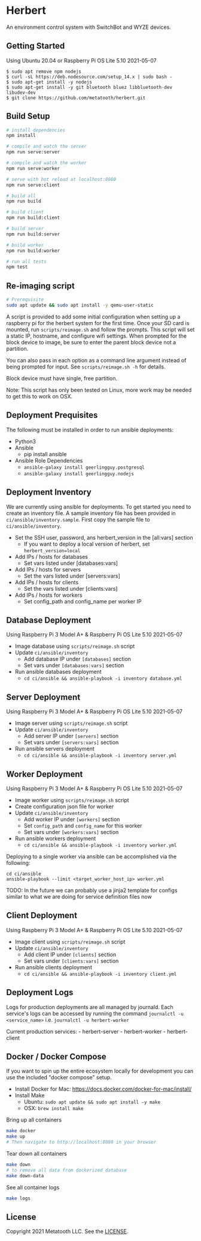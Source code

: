 # Herbert

An environment control system with SwitchBot and WYZE devices.

## Getting Started

Using Ubuntu 20.04 or Raspberry Pi OS Lite 5.10 2021-05-07

```
$ sudo apt remove npm nodejs
$ curl -sL https://deb.nodesource.com/setup_14.x | sudo bash -
$ sudo apt-get install -y nodejs
$ sudo apt-get install -y git bluetooth bluez libbluetooth-dev libudev-dev
$ git clone https://github.com/metatooth/herbert.git
```

## Build Setup

``` bash
# install dependencies
npm install

# compile and watch the server
npm run serve:server

# compile and watch the worker
npm run serve:worker

# serve with hot reload at localhost:8080
npm run serve:client

# build all
npm run build

# build client
npm run build:client

# build server
npm run build:server

# build worker
npm run build:worker

# run all tests
npm test
```

## Re-imaging script

```bash
# Prerequisite
sudo apt update && sudo apt install -y qemu-user-static
```

A script is provided to add some initial configuration when setting up
a raspberry pi for the herbert system for the first time. Once your SD card
is mounted, run `scripts/reimage.sh` and follow the prompts. This script will
set a static IP, hostname, and configure wifi settings. When prompted for the
block device to image, be sure to enter the parent block device not a partition.

You can also pass in each option as a command line argument instead of being
prompted for input. See `scripts/reimage.sh -h` for details.

Block device must have single, free partition.

Note: This script has only been tested on Linux, more work may be needed to
get this to work on OSX.

## Deployment Prequisites

The following must be installed in order to run ansible deployments:

- Python3
- Ansible
    - pip install ansible
- Ansible Role Dependencies
    - `ansible-galaxy install geerlingguy.postgresql`
    - `ansible-galaxy install geerlingguy.nodejs`

## Deployment Inventory

We are currently using ansible for deployments. To get started you need to
create an inventory file. A sample inventory file has been provided in
`ci/ansible/inventory.sample`. First copy the sample file to
`ci/ansible/inventory`.

- Set the SSH user, password, ans herbert_version in the [all:vars] section
    - If you want to deploy a local version of herbert, set
      `herbert_version=local`
- Add IPs / hosts for databases
    - Set vars listed under [databases:vars]
- Add IPs / hosts for servers
    - Set the vars listed under [servers:vars]
- Add IPs / hosts for clients
    - Set the vars listed under [clients:vars]
- Add IPs / hosts for workers
    - Set config_path and config_name per worker IP

## Database Deployment

Using Raspberry Pi 3 Model A+ & Raspberry Pi OS Lite 5.10 2021-05-07

- Image database using `scripts/reimage.sh` script
- Update `ci/ansible/inventory`
    - Add database IP under `[databases]` section
    - Set vars under `[databases:vars]` section
- Run ansible databases deployment
    - `cd ci/ansible && ansible-playbook -i inventory database.yml`

## Server Deployment

Using Raspberry Pi 3 Model A+ & Raspberry Pi OS Lite 5.10 2021-05-07

- Image server using `scripts/reimage.sh` script
- Update `ci/ansible/inventory`
    - Add server IP under `[servers]` section
    - Set vars under `[servers:vars]` section
- Run ansible servers deployment
    - `cd ci/ansible && ansible-playbook -i inventory server.yml`

## Worker Deployment

Using Raspberry Pi 3 Model A+ & Raspberry Pi OS Lite 5.10 2021-05-07

- Image worker using `scripts/reimage.sh` script
- Create configuration json file for worker
- Update `ci/ansible/inventory`
    - Add worker IP under `[workers]` section
    - Set `config_path` and `config_name` for this worker
    - Set vars under `[workers:vars]` section
- Run ansible workers deployment
    - `cd ci/ansible && ansible-playbook -i inventory worker.yml`

Deploying to a single worker via ansible can be accomplished via the following:

```
cd ci/ansible
ansible-playbook --limit <target_worker_host_ip> worker.yml
```

TODO: In the future we can probably use a jinja2 template for configs similar
to what we are doing for service definition files now

## Client Deployment

Using Raspberry Pi 3 Model A+ & Raspberry Pi OS Lite 5.10 2021-05-07

- Image client using `scripts/reimage.sh` script
- Update `ci/ansible/inventory`
    - Add client IP under `[clients]` section
    - Set vars under `[clients:vars]` section
- Run ansible clients deployment
    - `cd ci/ansible && ansible-playbook -i inventory client.yml`

## Deployment Logs
Logs for production deployments are all managed by journald. Each service's
logs can be accessed by running the command `journalctl -u <service_name>`
i.e. `journalctl -u herbert-worker`

Current production services:
    - herbert-server
    - herbert-worker
    - herbert-client

## Docker / Docker Compose

If you want to spin up the entire ecosystem locally for development you can
use the included "docker compose" setup.

- Install Docker for Mac: https://docs.docker.com/docker-for-mac/install/
- Install Make
    - Ubuntu: `sudo apt update && sudo apt install -y make`
    - OSX: `brew install make`

Bring up all containers

```bash
make docker
make up
# Then navigate to http://localhost:8080 in your browser
```

Tear down all containers

```bash
make down
# to remove all data from dockerized database
make down-data
```

See all container logs

```bash
make logs
```

## License

Copyright 2021 Metatooth LLC. See the [LICENSE](LICENSE).
